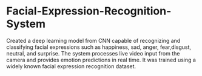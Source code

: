 # Facial-Expression-Recognition-System
Created a deep learning model from CNN capable of recognizing and classifying facial expressions such as happiness, sad, anger, fear,disgust, neutral, and surprise. The system processes live video input from the camera and provides emotion predictions in real time. It was trained using a widely known facial expression recognition dataset.
